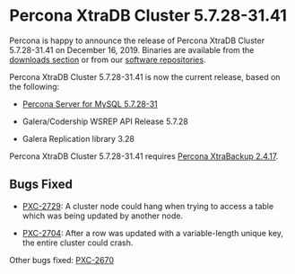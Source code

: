 # Percona XtraDB Cluster 5.7.28-31.41

Percona is happy to announce the release of Percona XtraDB Cluster 5.7.28-31.41 on
December 16, 2019.  Binaries are available from the [downloads section](https://www.percona.com/downloads/Percona-XtraDB-Cluster-57/) or from our
[software repositories](../install/index.md#install).

Percona XtraDB Cluster 5.7.28-31.41 is now the current release, based on the following:


* [Percona Server for MySQL 5.7.28-31](https://www.percona.com/doc/percona-server/5.7/release-notes/Percona-Server-5.7.28-31.html)


* Galera/Codership WSREP API Release 5.7.28


* Galera Replication library 3.28

Percona XtraDB Cluster 5.7.28-31.41 requires [Percona XtraBackup 2.4.17](https://www.percona.com/doc/percona-xtrabackup/2.4/release-notes/2.4/2.4.17.html).

## Bugs Fixed


* [PXC-2729](https://jira.percona.com/browse/PXC-2729): A cluster node could hang when trying to access a table which was being updated by another node.


* [PXC-2704](https://jira.percona.com/browse/PXC-2704): After a row was updated with a variable-length unique key, the entire cluster could crash.

Other bugs fixed: [PXC-2670](https://jira.percona.com/browse/PXC-2670)
